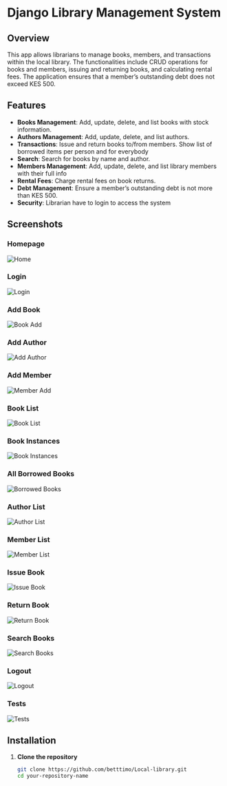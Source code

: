 # Django Library Management System

## Overview
This app allows librarians to manage books, members, and transactions within the local library. The functionalities include CRUD operations for books and members, issuing and returning books, and calculating rental fees. The application ensures that a member’s outstanding debt does not exceed KES 500.

## Features
- **Books Management**: Add, update, delete, and list books with stock information.
- **Authors Management**: Add, update, delete, and list authors.
- **Transactions**: Issue and return books to/from members. Show list of borrowed items per person and for everybody
- **Search**: Search for books by name and author.
- **Members Management**: Add, update, delete, and list library members with their full info
- **Rental Fees**: Charge rental fees on book returns.
- **Debt Management**: Ensure a member’s outstanding debt is not more than KES 500.
- **Security**: Librarian have to login to access the system

## Screenshots
### Homepage
![Home](screenshots/home.png)
### Login
![Login](screenshots/login.png)
### Add Book
![Book Add](screenshots/add_book.png)
### Add Author
![Add Author](screenshots/add_author.png)
### Add Member
![Member Add](screenshots/add_member.png)
### Book List
![Book List](screenshots/book_list.png)
### Book Instances
![Book Instances](screenshots/book_instances.png)
### All Borrowed Books
![Borrowed Books](screenshots/all_borrowed_books.png)
### Author List
![Author List](screenshots/author_list.png)
### Member List
![Member List](screenshots/member_list.png)
### Issue Book
![Issue Book](screenshots/issue_book.png)
### Return Book
![Return Book](screenshots/return_book.png)
### Search Books
![Search Books](screenshots/search_books.png)
### Logout
![Logout](screenshots/logout.png)

### Tests
![Tests](screenshots/Screenshot(24).png)

## Installation

1. **Clone the repository**
   ```sh
   git clone https://github.com/betttimo/Local-library.git
   cd your-repository-name

